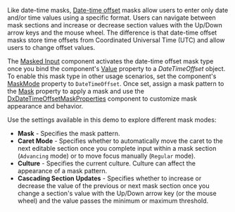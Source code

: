 Like date-time masks, [Date-time offset](https://docs.devexpress.com/Blazor/402515/data-editors/masks/date-time-masks#date-time-offset-masks) masks allow users to enter only date and/or time values using a specific format. Users can navigate between mask sections and increase or decrease section values with the Up/Down arrow keys and the mouse wheel. The difference is that date-time offset masks store time offsets from Coordinated Universal Time (UTC) and allow users to change offset values.

The [Masked Input](https://docs.devexpress.com/Blazor/DevExpress.Blazor.DxMaskedInput-1) component activates the date-time offset mask type once you bind the component's [Value](https://docs.devexpress.com/Blazor/DevExpress.Blazor.DxMaskedInput-1.Value) property to a *DateTimeOffset* object. To enable this mask type in other usage scenarios, set the component's [MaskMode](https://docs.devexpress.com/Blazor/DevExpress.Blazor.DxMaskedInput-1.MaskMode) property to `DateTimeOffset`. Once set, assign a mask pattern to the [Mask](https://docs.devexpress.com/Blazor/DevExpress.Blazor.DxMaskedInput-1.Mask) property to apply a mask and use the [DxDateTimeOffsetMaskProperties](https://docs.devexpress.com/Blazor/DevExpress.Blazor.DxDateTimeOffsetMaskProperties) component to customize mask appearance and behavior.

Use the settings available in this demo to explore different mask modes:

* **Mask** - Specifies the mask pattern.
* **Caret Mode** - Specifies whether to automatically move the caret to the next editable section once you complete input within a mask section (`Advancing` mode) or to move focus manually (`Regular` mode).
* **Culture** - Specifies the current culture. Culture can affect the appearance of a mask pattern.
* **Cascading Section Updates** - Specifies whether to increase or decrease the value of the previous or next mask section once you change a section's value with the Up/Down arrow key (or the mouse wheel) and the value passes the minimum or maximum threshold.
